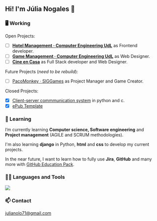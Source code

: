 ## Hi! I'm Júlia Nogales 👋

### 🖥️ Working
Open Projects:
- [ ] [**Hotel Management · Computer Engineering UdL**](https://github.com/Aniol0012/JointProject) as Frontend developer.
- [ ] [**Game Management · Computer Engineering UdL**](https://github.com/Computer-Engineering-UdL/Game-Management) as Web Designer.
- [ ] [**Cine en Casa**](https://github.com/Computer-Engineering-UdL/Cine-en-Casa) as Full Stack developer and Web Designer.

Future Projects (*need to be rebuild*):
- [ ] [PacoMonkey · SIGGames](https://github.com/SIGGgames) as Project Manager and Game Creator.

Closed Projects:
- [X] [Client-server commmunication system](https://github.com/julianogales/xarxes) in python and c.
- [X] [ePub Template](https://github.com/julianogales/epub-template)

### 🌱 Learning
I’m currently learning **Computer science, Software engineering** and **Project management** (AGILE and SCRUM methodologies). 

I'm also learning **django** in Python, **html** and **css** to develop my current projects.

In the near future, I want to learn how to fully use **Jira**, **GitHub** and many more with [GitHub Education Pack](https://education.github.com/learner/learn).

### 👨‍💻 Languages and Tools
<a href="https://skillicons.dev">
    <img src="https://skillicons.dev/icons?i=java,py,c,django,html,css" /> 
</a>

### 📫 Contact
[julianolo71@gmail.com](mailto:julianolo71@gmail.com)

